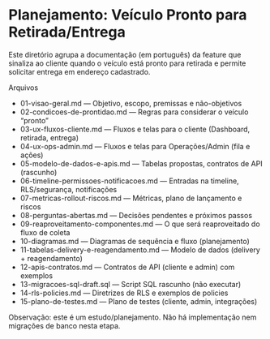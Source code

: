 # Planejamento: Veículo Pronto para Retirada/Entrega

Este diretório agrupa a documentação (em português) da feature que sinaliza ao cliente quando o veículo está pronto para retirada e permite solicitar entrega em endereço cadastrado.

Arquivos
- 01-visao-geral.md — Objetivo, escopo, premissas e não-objetivos
- 02-condicoes-de-prontidao.md — Regras para considerar o veículo “pronto”
- 03-ux-fluxos-cliente.md — Fluxos e telas para o cliente (Dashboard, retirada, entrega)
- 04-ux-ops-admin.md — Fluxos e telas para Operações/Admin (fila e ações)
- 05-modelo-de-dados-e-apis.md — Tabelas propostas, contratos de API (rascunho)
- 06-timeline-permissoes-notificacoes.md — Entradas na timeline, RLS/segurança, notificações
- 07-metricas-rollout-riscos.md — Métricas, plano de lançamento e riscos
- 08-perguntas-abertas.md — Decisões pendentes e próximos passos
- 09-reaproveitamento-componentes.md — O que será reaproveitado do fluxo de coleta
- 10-diagramas.md — Diagramas de sequência e fluxo (planejamento)
 - 11-tabelas-delivery-e-reagendamento.md — Modelo de dados (delivery + reagendamento)
 - 12-apis-contratos.md — Contratos de API (cliente e admin) com exemplos
 - 13-migracoes-sql-draft.sql — Script SQL rascunho (não executar)
 - 14-rls-policies.md — Diretrizes de RLS e exemplos de policies
 - 15-plano-de-testes.md — Plano de testes (cliente, admin, integrações)

Observação: este é um estudo/planejamento. Não há implementação nem migrações de banco nesta etapa.

